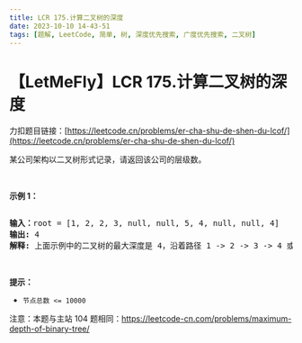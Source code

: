 ```yaml
---
title: LCR 175.计算二叉树的深度
date: 2023-10-10 14-43-51
tags: [题解, LeetCode, 简单, 树, 深度优先搜索, 广度优先搜索, 二叉树]
---
```


# 【LetMeFly】LCR 175.计算二叉树的深度

力扣题目链接：[https://leetcode.cn/problems/er-cha-shu-de-shen-du-lcof/](https://leetcode.cn/problems/er-cha-shu-de-shen-du-lcof/)

<p>某公司架构以二叉树形式记录，请返回该公司的层级数。</p>

<p>&nbsp;</p>

<p><strong>示例 1：</strong></p>

<p><img alt="" src="https://pic.leetcode.cn/1695101942-FSrxqu-image.png" /></p>

<pre>
<strong>输入：</strong>root = [1, 2, 2, 3, null, null, 5, 4, null, null, 4]
<strong>输出: </strong>4
<strong>解释: </strong>上面示例中的二叉树的最大深度是 4，沿着路径 1 -&gt; 2 -&gt; 3 -&gt; 4 或 1 -&gt; 2 -&gt; 5 -&gt; 4 到达叶节点的最长路径上有 4 个节点。
</pre>

<p>&nbsp;</p>

<p><strong>提示：</strong></p>

<ul>
	<li><code>节点总数 &lt;= 10000</code></li>
</ul>

<p>注意：本题与主站 104&nbsp;题相同：<a href="https://leetcode-cn.com/problems/maximum-depth-of-binary-tree/">https://leetcode-cn.com/problems/maximum-depth-of-binary-tree/</a></p>

<p>&nbsp;</p>


    